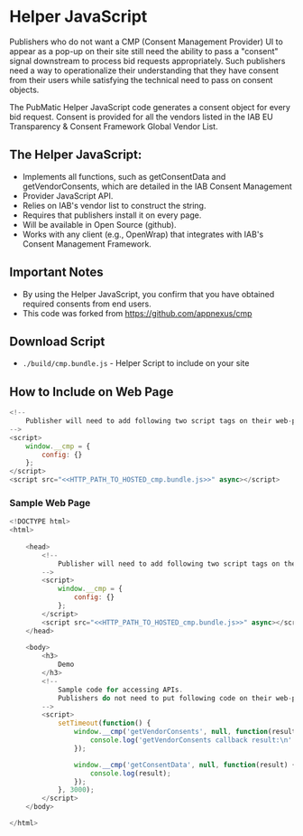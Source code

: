 # Helper JavaScript
Publishers who do not want a CMP (Consent Management Provider) UI to appear as a pop-up on their site still need the ability to pass a "consent" signal downstream to process bid requests appropriately. Such publishers need a way to operationalize their understanding that they have consent from their users while satisfying the technical need to pass on consent objects.

The PubMatic Helper JavaScript code generates a consent object for every bid request. Consent is provided for all the vendors listed in the IAB EU Transparency & Consent Framework Global Vendor List.

 
## The Helper JavaScript:

+ Implements all functions, such as getConsentData and getVendorConsents, which are detailed in the IAB Consent Management 
+ Provider JavaScript API.
+ Relies on IAB's vendor list to construct the string.
+ Requires that publishers install it on every page.
+ Will be available in Open Source (github).
+ Works with any client (e.g., OpenWrap) that integrates with IAB's Consent Management Framework.

## Important Notes
+ By using the Helper JavaScript, you confirm that you have obtained required consents from end users.
+ This code was forked from https://github.com/appnexus/cmp

## Download Script

+ `./build/cmp.bundle.js` - Helper Script to include on your site

## How to Include on Web Page
```js
<!-- 
	Publisher will need to add following two script tags on their web-pages.
-->
<script>
	window.__cmp = {
		config: {}
	};
</script>
<script src="<<HTTP_PATH_TO_HOSTED_cmp.bundle.js>>" async></script>
```

### Sample Web Page
```js
<!DOCTYPE html>
<html>
    
    <head>
        <!-- 
        	Publisher will need to add following two script tags on their web-pages.
        -->
        <script>
            window.__cmp = {
                config: {}
            };
        </script>
        <script src="<<HTTP_PATH_TO_HOSTED_cmp.bundle.js>>" async></script>
    </head>
    
    <body>
        <h3>
            Demo
        </h3>
        <!-- 
        	Sample code for accessing APIs.
        	Publishers do not need to put following code on their web-page. 
        -->
        <script>
            setTimeout(function() {
                window.__cmp('getVendorConsents', null, function(result) {
                    console.log('getVendorConsents callback result:\n' + JSON.stringify(result, null, 2));
                });

                window.__cmp('getConsentData', null, function(result) {
                    console.log(result);
                });
            }, 3000);
        </script>
    </body>

</html>
```
